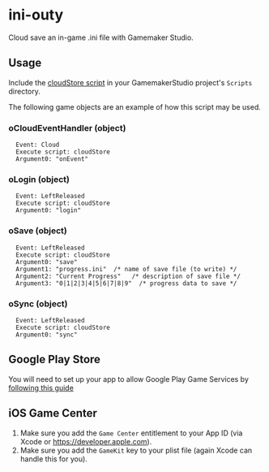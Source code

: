 # ini-outy
Cloud save an in-game .ini file with Gamemaker Studio.

## Usage

Include the [cloudStore script](https://github.com/duncan-p/ini-outy/cloudStore.gml) in your GamemakerStudio project's `Scripts` directory.

The following game objects are an example of how this script may be used.

### oCloudEventHandler (object)
```
  Event: Cloud
  Execute script: cloudStore
  Argument0: "onEvent"
```

### oLogin (object)
```
  Event: LeftReleased
  Execute script: cloudStore
  Argument0: "login"
```

### oSave (object)
```
  Event: LeftReleased
  Execute script: cloudStore
  Argument0: "save"
  Argument1: "progress.ini"  /* name of save file (to write) */
  Argument2: "Current Progress"   /* description of save file */
  Argument3: "0|1|2|3|4|5|6|7|8|9"  /* progress data to save */
```

### oSync (object)
```
  Event: LeftReleased
  Execute script: cloudStore
  Argument0: "sync"
```

## Google Play Store

You will need to set up your app to allow Google Play Game Services by [following this guide](https://developers.google.com/games/services/android/quickstart#step_2_set_up_the_game_in_the_dev_console)


## iOS Game Center

1. Make sure you add the `Game Center` entitlement to your App ID (via Xcode or https://developer.apple.com).
2. Make sure you add the `GameKit` key to your plist file (again Xcode can handle this for you).
